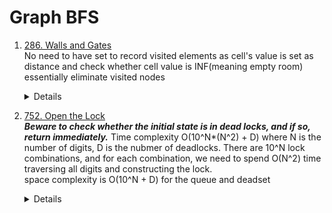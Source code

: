 # Graph BFS
1. [286. Walls and Gates](https://leetcode.com/problems/walls-and-gates)  
    No need to have set to record visited elements as cell's value is set as distance and check whether cell value is INF(meaning empty room) essentially eliminate visited nodes
    <details>

      ```python
      def wallsAndGates(self, rooms: List[List[int]]) -> None:
          INF = 2 ** 31 - 1
          queue = deque()
  
          for r in range(len(rooms)):
              for c in range(len(rooms[0])):
                  if rooms[r][c] == 0:
                      queue.append((r, c))
  
  
          while queue:
              row, col = queue.popleft()
  
              for rowOffset, colOffset in [(-1, 0), (0, 1), (1, 0), (0, -1)]:
                  nextRow = row + rowOffset
                  nextCol = col + colOffset
                  if nextRow < 0 or nextRow >= len(rooms) or nextCol < 0 or nextCol >= len(rooms[0]) or rooms[nextRow][nextCol] != INF:
                      continue
                  rooms[nextRow][nextCol] = rooms[row][col] + 1
                  queue.append((nextRow, nextCol))
      
      ```
    </details>

1. [752. Open the Lock](https://leetcode.com/problems/open-the-lock)  
    ***Beware to check whether the initial state is in dead locks, and if so, return immediately.***
    Time complexity O(10^N*(N^2) + D) where N is the number of digits, D is the nubmer of deadlocks. There are 10^N lock combinations, and for each combination, we need to spend O(N^2) time traversing all digits and constructing the lock.  
space complexity is O(10^N + D) for the queue and deadset 
    <details>

      ```python
        def getNeighbours(self, s):
            result = []
            for i in range(len(s)):
                digit = int(s[i])
                for move in [-1, 1]:
                    nextDigit = (digit + move) % 10
                    result.append(s[:i] + str(nextDigit) + s[i + 1:])
            return result  
    
        def openLock(self, deadends: List[str], target: str) -> int:
            deadSet = set(deadends)     
            initialState = "0000"
            if initialState in deadSet:
                return -1
                
            visited = set([initialState])
            queue = deque([initialState])
            turns = 0
            while queue:
                levelSize = len(queue)
                for _ in range(levelSize):
                    node = queue.popleft()
                    if node == target:
                        return turns
                    
                    for neighbour in self.getNeighbours(node):
                        if neighbour in visited or neighbour in deadSet:
                            continue
    
                        visited.add(neighbour)
                        queue.append(neighbour)
                turns += 1
    
            return -1
      
      ```
    </details>
